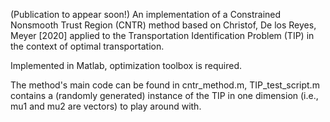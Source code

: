 (Publication to appear soon!) An implementation of a Constrained Nonsmooth Trust Region (CNTR) method based on Christof, De los Reyes, Meyer [2020] applied to the Transportation Identification Problem (TIP) in the context of optimal transportation.

Implemented in Matlab, optimization toolbox is required.

The method's main code can be found in cntr_method.m, TIP_test_script.m contains a (randomly generated) instance of the TIP in one dimension (i.e., mu1 and mu2 are vectors) to play around with.
